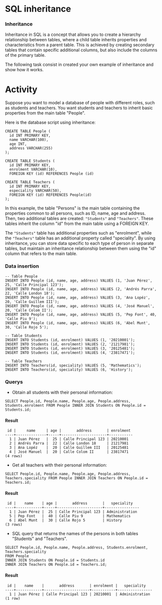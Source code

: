 # SQL inheritance
### Inheritance

Inheritance in SQL is a concept that allows you to create a hierarchy relationship between tables, where a child table inherits properties and characteristics from a parent table. This is achieved by creating secondary tables that contain specific additional columns, but also include the columns of the primary table.

The following task consist in created your own example of inheritance and show how it works.

# Activity

Suppose you want to model a database of people with different roles, such as students and teachers. You want students and teachers to inherit basic properties from the main table "People".

Here is the database script using inheritance:

````
CREATE TABLE People (
  id INT PRIMARY KEY,
  name VARCHAR(100),
  age INT,
  address VARCHAR(255)
);

CREATE TABLE Students (
  id INT PRIMARY KEY,
  enrolment VARCHAR(10),
  FOREIGN KEY (id) REFERENCES People (id)

CREATE TABLE Teachers (
  id INT PRIMARY KEY,
  especiality VARCHAR(50),
  FOREIGN KEY (id) REFERENCES People(id)
);
````
In this example, the table "Persons" is the main table containing the properties common to all persons, such as ID, name, age and address. Then, two additional tables are created: ````"Students"```` and ````"Teachers"````. These tables inherit the column "id" from the main table using a FOREIGN KEY.

The ````"Students"```` table has additional properties such as "enrolment", while the ````"Teachers"```` table has an additional property called "speciality". By using inheritance, you can store data specific to each type of person in separate tables, but maintain an inheritance relationship between them using the "id" column that refers to the main table.

### Data insertion 

````
-- Table People 
INSERT INTO People (id, name, age, address) VALUES (1, 'Juan Pérez', 25, 'Calle Principal 123');
INSERT INTO People (id, name, age, address) VALUES (2, 'Andrés Parra', 22, 'Calle London 18');
INSERT INTO People (id, name, age, address) VALUES (3, 'Ana Lopéz', 20, 'Calle Guillem III');
INSERT INTO People (id, name, age, address) VALUES (4, 'José Manuel', 20, 'Calle Colom II');
INSERT INTO People (id, name, age, address) VALUES (5, 'Pep Font', 40, 'Calle Piu 9');
INSERT INTO People (id, name, age, address) VALUES (6, 'Abel Munt', 30, 'Calle Rojo 5');

-- Table Students
INSERT INTO Students (id, enrolment) VALUES (1, '20210001');
INSERT INTO Students (id, enrolment) VALUES (2, '21217981');
INSERT INTO Students (id, enrolment) VALUES (3, '20125481');
INSERT INTO Students (id, enrolment) VALUES (4, '23817471');

-- Table Teachers
INSERT INTO Teachers(id, speciality) VALUES (5, 'Mathematics');
INSERT INTO Teachers(id, speciality) VALUES (6, 'History');
````
### Querys

* Obtain all students with their personal information:

````
SELECT People.id, People.name, People.age, People.address, Students.enrolment FROM People INNER JOIN Students ON People.id = Students.id;
````

#### Result 

````
 id |     name     | age |       address       | enrolment
----+--------------+-----+---------------------+-----------
  1 | Juan Pérez   |  25 | Calle Principal 123 | 20210001
  2 | Andrés Parra |  22 | Calle London 18     | 21217981
  3 | Ana Lopéz    |  20 | Calle Guillem III   | 20125481
  4 | José Manuel  |  20 | Calle Colom II      | 23817471
(4 rows)
````

* Get all teachers with their personal information:

````
SELECT People.id, People.name, People.age, People.address, Teachers.speciality FROM People INNER JOIN Teachers ON People.id = Teachers.id;
````

#### Result

````
 id |    name    | age |       address       |   speciality
----+------------+-----+---------------------+----------------
  1 | Juan Pérez |  25 | Calle Principal 123 | Administration
  5 | Pep Font   |  40 | Calle Piu 9         | Mathematics
  6 | Abel Munt  |  30 | Calle Rojo 5        | History
(3 rows)
````

* SQL query that returns the names of the persons in both tables "Students" and "Teachers".

````
SELECT People.id, People.name, People.address, Students.enrolment, Teachers.speciality 
FROM People
INNER JOIN Students ON People.id = Students.id
INNER JOIN Teachers ON People.id = Teachers.id;
````

#### Result

````
 id |    name    |       address       | enrolment |   speciality
----+------------+---------------------+-----------+----------------
  1 | Juan Pérez | Calle Principal 123 | 20210001  | Administration
(1 row)
````
